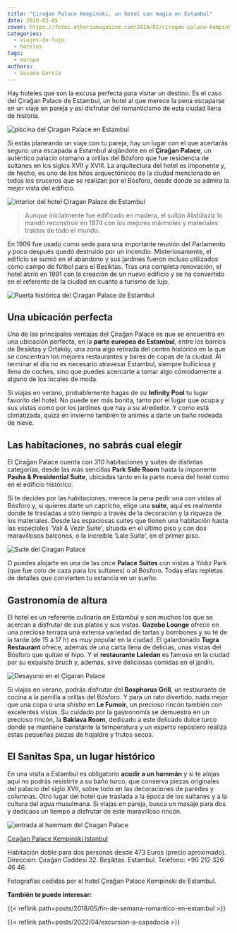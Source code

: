 ```yaml
---
title: "Çirağan Palace Kempinski, un hotel con magia en Estambul"
date: 2019-03-05
cover: https://fotos.etheriamagazine.com/2019/02/ciragan-palace-kempinski-istanbul-exterior.jpg
categories: 
  - viajes-de-lujo
  - hoteles
tags: 
  - europa
authors: 
  - Susana García
---
```


Hay hoteles que son la excusa perfecta para visitar un destino. Es el caso del Çirağan 
Palace de Estambul, un hotel al que merece la pena escaparse en un viaje en pareja y así 
disfrutar del romanticismo de esta ciudad llena de historia. 

![piscina del Çiragan Palace en Estambul](https://fotos.etheriamagazine.com/2019/02/ciragan-palace-kempinski-istanbul-exterior.jpg "Vistas del Bósforo desde el Çirağan Palace.")

Si estás planeando un viaje con tu pareja, hay un lugar con el que acertarás seguro: una 
escapada a Estambul alojándote en el **Çirağan Palace**, un auténtico palacio otomano a 
orillas del Bósforo que fue residencia de sultanes en los siglos XVII y XVIII. La 
arquitectura del hotel es imponente y, de hecho, es uno de los hitos arquectónicos de la 
ciudad mencionado en todos los cruceros que se realizan por el Bósforo, desde donde se 
admira la mejor vista del edificio. 

![interior del hotel Çiragan Palace de Estambul](https://fotos.etheriamagazine.com/2019/02/Çiragan-Palace-Gate.jpg "Entrada de la zona del palacio del Çirağan Palace de Estambul.")

> Aunque inicialmente fue edificado en madera, el sultán Abdülaziz lo mandó reconstruir en 
> 1874 con los mejores mármoles y materiales traídos de todo el mundo. 

En 1909 fue usado como sede para una importante reunión del Parlamento y poco después 
quedó destruido por un incendio. Misteriosamente, el edificio se sumió en el abandono y 
sus jardines fueron incluso utilizados como campo de fútbol para el Besiktas. Tras una 
completa renovación, el hotel abrió en 1991 con la creación de un nuevo edificio y se ha 
convertido en el referente de la ciudad en cuanto a turismo de lujo. 

![Puerta histórica del Çiragan Palace de Estambul](https://fotos.etheriamagazine.com/2019/02/Ciragan-Palace-Kempinski-Istanbul-atardecer.jpg "Exterior del hotel, con una de las puertas del palacio.")

## Una ubicación perfecta

Una de las principales ventajas del Çirağan Palace es que se encuentra en una ubicación 
perfecta, en la **parte europea de Estambul**, entre los barrios de Besiktaş y Ortaköy, 
una zona algo retirada del centro histórico en la que se concentran los mejores 
restaurantes y bares de copas de la ciudad. Al terminar el día no es necesario atravesar 
Estambul, siempre bulliciosa y llena de coches, sino que puedes acercarte a tomar algo 
cómodamente a alguno de los locales de moda. 

Si viajas en verano, probablemente hagas de su **Infinity Pool** tu lugar favorito del 
hotel. No puede ser más bonita, tanto por el lugar que ocupa y sus vistas como por los 
jardines que hay a su alrededor. Y como está climatizada, quizá en invierno también te 
animes a darte un baño rodeada de nieve. 

## Las habitaciones, no sabrás cual elegir

El Çirağan Palace cuenta con 310 habitaciones y suites de distintas categorías, desde 
las más sencillas **Park Side Room** hasta la imponente **Pasha & Presidential Suite**, 
ubicadas tanto en la parte nueva del hotel como en el edificio histórico. 

Si te decides por las habitaciones, merece la pena pedir una con vistas al Bósforo y, si 
quieres darte un capricho, elige una **suite**, aquí es realmente donde te trasladas a 
otro tiempo a través de la decoración y la riqueza de los materiales. Desde las 
espaciosas suites que tienen una habitación hasta las especiales 'Vali & Vezir Suite', 
situada en el último piso y con dos maravillosos balcones, o la increíble 'Lale Suite', 
en el primer piso. 

![Suite del Çiragan Palace](https://fotos.etheriamagazine.com/2019/02/çiragan-palace-sultan-suite.jpg "Una de las habitaciones de la Sultan Suite.")

O puedes alojarte en una de las once **Palace Suites** con vistas a Yıldız Park (que fue 
coto de caza para los sultanes) o al Bósforo. Todas ellas repletas de detalles que 
convierten tu estancia en un sueño. 

## Gastronomía de altura

El hotel es un referente culinario en Estambul y son muchos los que se acercan a 
disfrutar de sus platos y sus vistas. **Gazebo Lounge** ofrece en una preciosa terraza 
una extensa variedad de tartas y bombones y su té de la tarde (de 15 a 17 h) es muy 
popular en la ciudad. El galardonado **Tugra Restaurant** ofrece, además de una carta 
llena de delicias, unas vistas del Bósforo que quitan el hipo. Y el **restaurante 
Laledan** es famoso en la ciudad por su exquisito _bruch_ y, además, sirve deliciosas 
comidas en el jardín. 

![Desayuno en el Çigaran Palace](https://fotos.etheriamagazine.com/2019/02/Çiragan-Palace-Laledan-Restaurant.jpg "Brunch en el Laledan Restaurant.")

Si viajas en verano, podrás disfrutar del **Bosphorus Grill**, un restaurante de cocina 
a la parrilla a orillas del Bósforo. Y para un rato divertido, nada mejor que una copa o 
una _shisha_ en **Le Fumoir**, un precioso rincón también con excelentes vistas. Su 
cuidado por la gastronomía se demuestra en un precioso rincón, la **Baklava Room**, 
dedicado a este delicado dulce turco donde se mantiene constante la temperatura y un 
experto repostero realiza estas pequeñas piezas de hojaldre y frutos secos. 

## El Sanitas Spa, un lugar histórico

En una visita a Estambul es obligatorio **acudir a un hammán** y si te alojas aquí no 
podrás resistirte a su baño turco, que conserva piezas originales del palacio del siglo 
XVII, sobre todo en las decoraciones de paredes y columnas. Otro lugar del hotel que 
traslada a la época de los sultanes y a la cultura del agua musulmana. Si viajas en 
pareja, busca un masaje para dos y dedicaos un tiempo a disfrutar de este maravilloso 
rincón. 

![entrada al hammam del Çiragan Palace](https://fotos.etheriamagazine.com/2019/02/Çiragan-Palace-Hamam.jpg "Hamman Sanitas Spa.")

[Çırağan Palace Kempinski 
Istanbul](https://www.kempinski.com/en/istanbul/ciragan-palace/) 

Habitación doble para dos personas desde 473 Euros (precio aproximado). Dirección: 
Çırağan Caddesi 32. Beşiktas. Estambul. Teléfono: +90 212 326 46 46. 

Fotografías cedidas por el hotel Çirağan Palace Kempinski de Estambul. 

**También te puede interesar:** 

{{< reflink path=posts/2018/05/fin-de-semana-romantico-en-estambul >}} 

{{< reflink path=posts/2022/04/excursion-a-capadocia >}}
